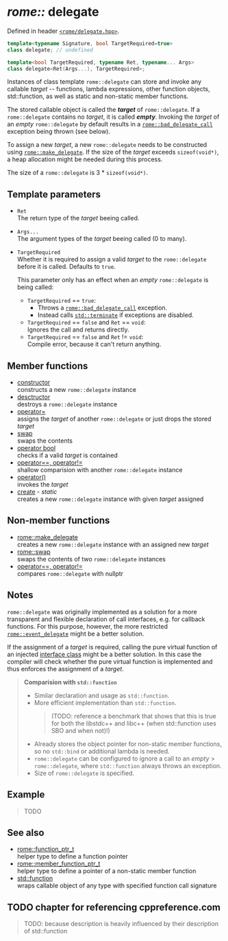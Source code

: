 # _rome::_ **delegate**

Defined in header [`<rome/delegate.hpp>`](../include/rome/delegate.hpp).

```cpp
template<typename Signature, bool TargetRequired=true>
class delegate; // undefined

template<bool TargetRequired, typename Ret, typename... Args>
class delegate<Ret(Args...), TargetRequired>;
```

Instances of class template `rome::delegate` can store and invoke any callable _target_ -- functions, lambda expressions, other function objects, std::function, as well as static and non-static member functions.

The stored callable object is called the **_target_** of `rome::delegate`. If a `rome::delegate` contains no _target_, it is called **_empty_**. Invoking the _target_ of an _empty_ `rome::delegate` by default results in a [`rome::bad_delegate_call`](delegate/bad_delegate_call.md) exception being thrown (see below).

To assign a new _target_, a new `rome::delegate` needs to be constructed using [`rome::make_delegate`](delegate/make_delegate.md). If the size of the _target_ exceeds `sizeof(void*)`, a heap allocation might be needed during this process.

The size of a `rome::delegate` is 3 \* `sizeof(void*)`.

## Template parameters

- `Ret`  
  The return type of the _target_ beeing called.
- `Args...`  
  The argument types of the _target_ beeing called (0 to many).
- `TargetRequired`  
  Whether it is required to assign a valid _target_ to the `rome::delegate` before it is called. Defaults to `true`.
  
  This parameter only has an effect when an _empty_ `rome::delegate` is being called:
  
  - `TargetRequired` == `true`:
    - Throws a [`rome::bad_delegate_call`](delegate/bad_delegate_call.md) exception.
    - Instead calls [`std::terminate`](https://en.cppreference.com/w/cpp/error/terminate) if exceptions are disabled.
  - `TargetRequired` == `false` and `Ret` == `void`:  
    Ignores the call and returns directly.
  - `TargetRequired` == `false` and `Ret` != `void`:  
    Compile error, because it can't return anything.

## Member functions

- [constructor](delegate/constructor.md)  
  constructs a new `rome::delegate` instance
- [desctructor](delegate/destructor.md)  
  destroys a `rome::delegate` instance
- [operator=](delegate/operator_assignment.md)  
  assigns the _target_ of another `rome::delegate` or just drops the stored _target_
- [swap](delegate/swap.md)  
  swaps the contents
- [operator bool](delegate/operator_bool.md)  
  checks if a valid _target_ is contained
- [operator==, operator!=](delegate/operator_cmp_delegate.md)  
  shallow comparision with another `rome::delegate` instance
- [operator()](delegate/operator_function_call.md)  
  invokes the _target_
- [create](delegate/create.md) - _static_  
  creates a new `rome::delegate` instance with given _target_ assigned

## Non-member functions

- [rome::make_delegate](delegate/make_delegate.md)  
  creates a new `rome::delegate` instance with an assigned new _target_
- [rome::swap](delegate/swap2.md)  
  swaps the contents of two `rome::delegate` instances
- [operator==, operator!=](delegate/operator_cmp_nullptr.md)  
  compares `rome::delegate` with nullptr

## Notes

`rome::delegate` was originally implemented as a solution for a more transparent and flexible declaration of call interfaces, e.g. for callback functions. For this purpose, however, the more restricted [`rome::event_delegate`](event_delegate.md) might be a better solution.

If the assignment of a _target_ is required, calling the pure virtual function of an injected [interface class](https://en.wikibooks.org/wiki/More_C%2B%2B_Idioms/Interface_Class) might be a better solution. In this case the compiler will check whether the pure virtual function is implemented and thus enforces the assignment of a _target_.

> **Comparision with `std::function`**
>
> - Similar declaration and usage as `std::function`.
> - More efficient implementation than `std::function`.  
>   > (TODO: reference a benchmark that shows that this is true for both  the libstdc++ and libc++ (when std::function uses SBO and when not)!)
> - Already stores the object pointer for non-static member functions, so  no `std::bind` or additional lambda is needed.
> - `rome::delegate` can be configured to ignore a call to an _empty_ > `rome::delegate`, where `std::function` always throws an exception.
> - Size of `rome::delegate` is specified.

## Example

> TODO

## See also

- [rome::function_ptr_t](function_ptr.md)  
  helper type to define a function pointer
- [rome::member_function_ptr_t](function_ptr.md)  
  helper type to define a pointer of a non-static member function
- [std::function](https://en.cppreference.com/w/cpp/utility/functional/function)  
  wraps callable object of any type with specified function call signature

## TODO chapter for referencing cppreference.com

> TODO: because description is heavily influenced by their description of std::function
